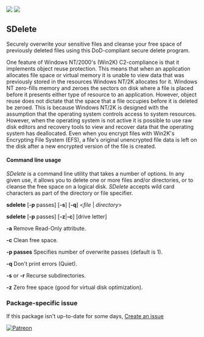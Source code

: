 [![](https://img.shields.io/chocolatey/v/SDelete?color=green&label=SDelete)](https://chocolatey.org/packages/SDelete) [![](https://img.shields.io/chocolatey/dt/SDelete)](https://chocolatey.org/packages/SDelete)

## SDelete
Securely overwrite your sensitive files and cleanse your free space of previously deleted files using this DoD-compliant secure delete program.

One feature of Windows NT/2000's (Win2K) C2-compliance is that it implements object reuse protection. This means that 
when an application allocates file space or virtual memory it is unable to view data that was previously stored in the 
resources Windows NT/2K allocates for it. Windows NT zero-fills memory and zeroes the sectors on disk where a file is 
placed before it presents either type of resource to an application. However, object reuse does not dictate that the space 
that a file occupies before it is deleted be zeroed. This is because Windows NT/2K is designed with the assumption that 
the operating system controls access to system resources. However, when the operating system is not active it is possible to 
use raw disk editors and recovery tools to view and recover data that the operating system has deallocated. Even when you 
encrypt files with Win2K's Encrypting File System (EFS), a file's original unencrypted file data is left on the disk after a 
new encrypted version of the file is created.

#### Command line usage

_SDelete_ is a command line utility that takes a number of options. In any given use, it allows you to delete one or more 
files and/or directories, or to cleanse the free space on a logical disk. _SDelete_ accepts wild card characters as part of 
the directory or file specifier.

__sdelete__ [__-p__ passes] [__-s__] [__-q__] &lt;_file_ | _directory_&gt;

__sdelete__ [__-p__ passes] [__-z__|__-c__] [drive letter]

__-a__  Remove Read-Only attribute.

__-c__  Clean free space.

__-p passes__  Specifies number of overwrite passes (default is 1).

__-q__  Don't print errors (Quiet).

__-s__ or __-r__  Recurse subdirectories.

__-z__  Zero free space (good for virtual disk optimization).

### Package-specific issue
If this package isn't up-to-date for some days, [Create an issue](https://github.com/tunisiano187/Chocolatey-packages/issues/new/choose)

[![Patreon](https://cdn.jsdelivr.net/gh/tunisiano187/Chocolatey-packages@d15c4e19c709e7148588d4523ffc6dd3cd3c7e5e/icons/patreon.png)](https://www.patreon.com/bePatron?u=39585820)